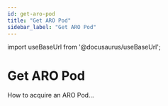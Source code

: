 ```yaml
---
id: get-aro-pod
title: "Get ARO Pod"
sidebar_label: "Get ARO Pod"
---
```

import useBaseUrl from '@docusaurus/useBaseUrl';

# Get ARO Pod
How to acquire an ARO Pod...
